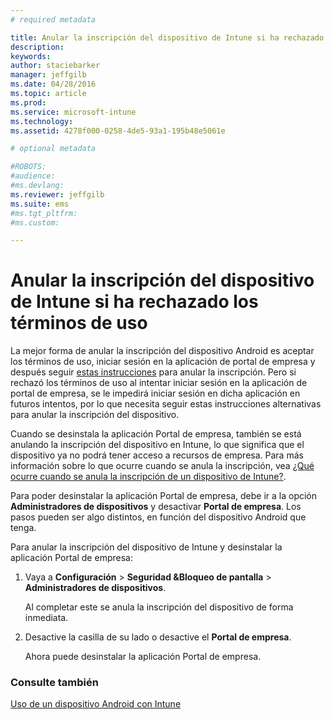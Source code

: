 ```yaml
---
# required metadata

title: Anular la inscripción del dispositivo de Intune si ha rechazado los términos de uso | Microsoft Intune
description:
keywords:
author: staciebarker
manager: jeffgilb
ms.date: 04/28/2016
ms.topic: article
ms.prod:
ms.service: microsoft-intune
ms.technology:
ms.assetid: 4278f000-0258-4de5-93a1-195b48e5061e

# optional metadata

#ROBOTS:
#audience:
#ms.devlang:
ms.reviewer: jeffgilb
ms.suite: ems
#ms.tgt_pltfrm:
#ms.custom:

---
```



# Anular la inscripción del dispositivo de Intune si ha rechazado los términos de uso

La mejor forma de anular la inscripción del dispositivo Android es aceptar los términos de uso, iniciar sesión en la aplicación de portal de empresa y después seguir [estas instrucciones](unenroll-your-device-from-intune-android.md) para anular la inscripción. Pero si rechazó los términos de uso al intentar iniciar sesión en la aplicación de portal de empresa, se le impedirá iniciar sesión en dicha aplicación en futuros intentos, por lo que necesita seguir estas instrucciones alternativas para anular la inscripción del dispositivo.

Cuando se desinstala la aplicación Portal de empresa, también se está anulando la inscripción del dispositivo en Intune, lo que significa que el dispositivo ya no podrá tener acceso a recursos de empresa.  Para más información sobre lo que ocurre cuando se anula la inscripción, vea [¿Qué ocurre cuando se anula la inscripción de un dispositivo de Intune?](what-happens-if-you-unenroll-your-device-from-intune-android.md).

Para poder desinstalar la aplicación Portal de empresa, debe ir a la opción **Administradores de dispositivos** y desactivar **Portal de empresa**. Los pasos pueden ser algo distintos, en función del dispositivo Android que tenga.

Para anular la inscripción del dispositivo de Intune y desinstalar la aplicación Portal de empresa:

1.  Vaya a **Configuración** &gt; **Seguridad &amp;Bloqueo de pantalla** &gt; **Administradores de dispositivos**.

    Al completar este se anula la inscripción del dispositivo de forma inmediata.

2.  Desactive la casilla de su lado o desactive el **Portal de empresa**.

    Ahora puede desinstalar la aplicación Portal de empresa.


### Consulte también
[Uso de un dispositivo Android con Intune](using-your-android-device-with-intune.md)

<!--HONumber=May16_HO1-->


